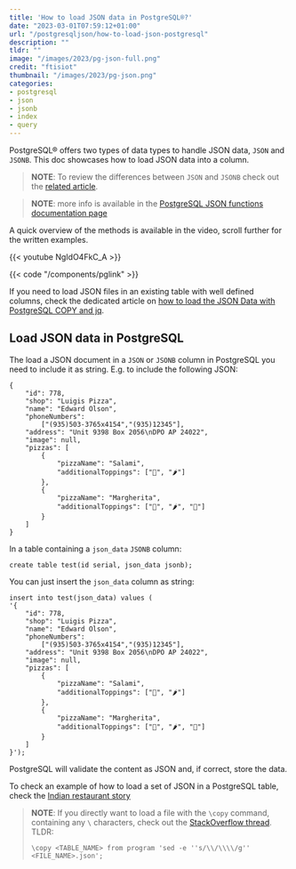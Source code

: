```yaml
---
title: 'How to load JSON data in PostgreSQL®?'
date: "2023-03-01T07:59:12+01:00"
url: "/postgresqljson/how-to-load-json-postgresql"
description: ""
tldr: ""
image: "/images/2023/pg-json-full.png"
credit: "ftisiot"
thumbnail: "/images/2023/pg-json.png"
categories:
- postgresql
- json
- jsonb
- index
- query
---
```


PostgreSQL® offers two types of data types to handle JSON data, `JSON` and `JSONB`. This doc showcases how to load JSON data into a  column.

<!--more-->

> **NOTE**: To review the differences between `JSON` and `JSONB` check out the [related article](/postgresqljson/what-are-the-differences-json-jsonb-postgresql).

> **NOTE**: more info is available in the [PostgreSQL JSON functions documentation page](https://www.postgresql.org/docs/current/functions-json.html)



A quick overview of the methods is available in the video, scroll further for the written examples. 

{{< youtube NgIdO4FkC_A >}} 

{{< code "/components/pglink" >}}

If you need to load JSON files in an existing table with well defined columns, check the dedicated article on [how to load the JSON Data with PostgreSQL COPY and jq](/postgresqljson/load-json-data-with-postgresql-copy).

## Load JSON data in PostgreSQL

The load a JSON document in a `JSON` or `JSONB` column in PostgreSQL you need to include it as string. E.g. to include the following JSON:

```
{
    "id": 778,
    "shop": "Luigis Pizza",
    "name": "Edward Olson",
    "phoneNumbers":
        ["(935)503-3765x4154","(935)12345"],
    "address": "Unit 9398 Box 2056\nDPO AP 24022",
    "image": null,
    "pizzas": [
        {
            "pizzaName": "Salami",
            "additionalToppings": ["🥓", "🌶️"]
        },
        {
            "pizzaName": "Margherita",
            "additionalToppings": ["🍌", "🌶️", "🍍"]
        }
    ]
}
```

In a table containing a `json_data` `JSONB` column:

```
create table test(id serial, json_data jsonb);
```

You can just insert the `json_data` column as string:

```
insert into test(json_data) values (
'{
    "id": 778,
    "shop": "Luigis Pizza",
    "name": "Edward Olson",
    "phoneNumbers":
        ["(935)503-3765x4154","(935)12345"],
    "address": "Unit 9398 Box 2056\nDPO AP 24022",
    "image": null,
    "pizzas": [
        {
            "pizzaName": "Salami",
            "additionalToppings": ["🥓", "🌶️"]
        },
        {
            "pizzaName": "Margherita",
            "additionalToppings": ["🍌", "🌶️", "🍍"]
        }
    ]
}');
```

PostgreSQL will validate the content as JSON and, if correct, store the data.

To check an example of how to load a set of JSON in a PostgreSQL table, check the [Indian restaurant story](https://aiven.io/blog/pg-json-indian-restaurants)

> **NOTE**: If you directly want to load a file with the `\copy` command, containing any `\` characters, check out the [StackOverflow thread](https://stackoverflow.com/questions/43855930/postgresql-json-to-columns-error-character-with-value-must-be-escaped).   
>  TLDR:
>```
>\copy <TABLE_NAME> from program 'sed -e ''s/\\/\\\\/g'' <FILE_NAME>.json';
>```
